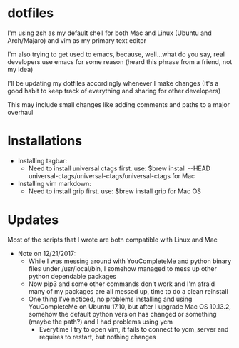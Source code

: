 # dotfiles

I'm using zsh as my default shell for both Mac and Linux (Ubuntu and Arch/Majaro) and vim as my primary text editor

I'm also trying to get used to emacs, because, well...what do you say, real developers use emacs for some reason (heard this phrase from a friend, not my idea)

I'll be updating my dotfiles accordingly whenever I make changes (It's a good habit to keep track of everything and sharing for other developers)

This may include small changes like adding comments and paths to a major overhaul

Installations
=============
* Installing tagbar:
  * Need to install universal ctags first. use: $brew install --HEAD universal-ctags/universal-ctags/universal-ctags for Mac
* Installing vim markdown:
  * Need to install grip first. use: $brew install grip for Mac OS

Updates
=======
Most of the scripts that I wrote are both compatible with Linux and Mac
* Note on 12/21/2017:
  * While I was messing around with YouCompleteMe and python binary files under /usr/local/bin, I somehow managed to
    mess up other python dependable packages
  * Now pip3 and some other commands don't work and I'm afraid many of my packages are all messed up, time to do a
    clean reinstall
  * One thing I've noticed, no problems installing and using YouCompleteMe on Ubuntu 17.10, but after I upgrade Mac OS
    10.13.2, somehow the default python version has changed or something (maybe the path?) and I had problems using ycm
    * Everytime I try to open vim, it fails to connect to ycm_server and requires to restart, but nothing changes
